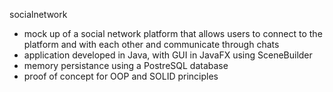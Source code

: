 socialnetwork
  - mock up of a social network platform that allows users to connect to the platform and with each other and communicate through chats
  - application developed in Java, with GUI in JavaFX using SceneBuilder
  - memory persistance using a PostreSQL database
  - proof of concept for OOP and SOLID principles
